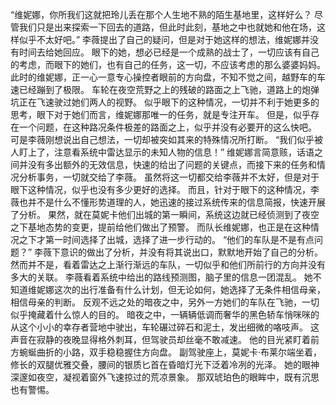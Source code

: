 “维妮娜，你所我们这就把玲儿丢在那个人生地不熟的陌生基地里，这样好么？
尽管我们只是出来探索一下回去的道路，但此时此刻，基地之中也就她和他在场，这样似乎不太好吧。”
李薇提出了自己的疑问，但是对于她这样的想法，维妮娜并没有时间去给她回应。
眼下的她，想必已经是一个成熟的战士了，一切应该有自己的考虑，而眼下的她们，也有自己的任务，这一切，不应该考虑的那么婆婆妈妈。
此时的维妮娜，正一心一意专心操控者眼前的方向盘，不知不觉之间，越野车的车速已经蹦到了极限。
车轮在夜空荒野之上的残破的路面之上飞驰，道路上的炮弹坑正在飞速驶过她们两人的视野。
似乎眼下的这种情况，一切并不利于她更多的思考，眼下对于她们而言，维妮娜那唯一的任务，就是专注开车。
但是，似乎存在一个问题，在这种路况条件极差的路面之上，似乎并没有必要开的这么快吧。
可是李薇刚想说出自己想法，一切却被突如其来的特殊情况所打断。
“我们似乎被人盯上了，注意看系统中雷达显示的未知人物的信息！”
维妮娜言简意赅，话语之间并没有多出额外的无效信息，快速的给出了问题的关键点，而接下来的任务和情况分析事务，一切就交给了李薇。
虽然将这一切都交给李薇并不太好，但是对于眼下这种情况，似乎也没有多少更好的选择。
而且，针对于眼下的这种情况，李薇也并不是什么不懂形势道理的人，她迅速的接过系统传来的信息简报，快速开展了分析。
果然，就在莫妮卡他们出城的第一瞬间，系统这边就已经侦测到了夜空之下基地态势的变更，提前给他们做出了预警。
而队长维妮娜，也正是在这种情况之下才第一时间选择了出城，选择了进一步行动的。
“他们的车队是不是有点问题？”
李薇下意识的做出了分析，并没有将其说出口，默默地开始了自己的分析。
然而并不是，看着雷达之上渐行渐远的车队，一切似乎和他们所前行的方向并没有多大的关联。
李薇看着系统中给出的路线预测图，脑子里的信息一团混乱。
她不知道维妮娜这次的出行准备有什么计划，但无论如何，她选择了无条件相信母亲，相信母亲的判断。
反观不远之处的暗夜之中，另外一方她们的车队在飞驰，一切似乎掩藏着什么惊人的目的。
暗夜之中，一辆辆低调而奢华的黑色轿车悄咪咪的从这个小小的幸存者营地中驶出，车轮碾过碎石和泥土，发出细微的咯吱声。
这声音在寂静的夜晚显得格外刺耳，但驾驶员却丝毫不敢减速。
他的目光紧盯着前方蜿蜒曲折的小路，双手稳稳握住方向盘。
副驾驶座上，莫妮卡·布莱尔端坐着，修长的双腿优雅交叠，腰间的银质匕首在昏暗灯光下泛着冷冽的光泽。
她的眼神深邃如夜空，凝视着窗外飞速掠过的荒凉景象。
那双琥珀色的眼眸中，既有沉思也有警惕。